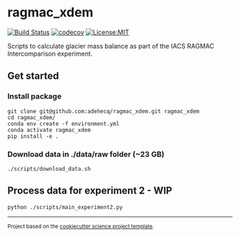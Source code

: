 ragmac_xdem
==============================
[![Build Status](https://github.com/adehecq/ragmac_xdem/workflows/Tests/badge.svg)](https://github.com/adehecq/ragmac_xdem/actions)
[![codecov](https://codecov.io/gh/adehecq/ragmac_xdem/branch/main/graph/badge.svg)](https://codecov.io/gh/adehecq/ragmac_xdem)
[![License:MIT](https://img.shields.io/badge/License-MIT-lightgray.svg?style=flt-square)](https://opensource.org/licenses/MIT)
<!-- [![pypi](https://img.shields.io/pypi/v/ragmac_xdem.svg)](https://pypi.org/project/ragmac_xdem)-->
<!-- [![conda-forge](https://img.shields.io/conda/dn/conda-forge/ragmac_xdem?label=conda-forge)](https://anaconda.org/conda-forge/ragmac_xdem) -->
<!-- [![Documentation Status](https://readthedocs.org/projects/ragmac_xdem/badge/?version=latest)](https://ragmac_xdem.readthedocs.io/en/latest/?badge=latest)-->

Scripts to calculate glacier mass balance as part of the IACS RAGMAC Intercomparison experiment.


## Get started

### Install package
```
git clone git@github.com:adehecq/ragmac_xdem.git ragmac_xdem
cd ragmac_xdem/
conda env create -f environment.yml
conda activate ragmac_xdem
pip install -e .
```

### Download data in ./data/raw folder (~23 GB)
`./scripts/download_data.sh`

## Process data for experiment 2 - WIP
`python ./scripts/main_experiment2.py`

--------

<p><small>Project based on the <a target="_blank" href="https://github.com/jbusecke/cookiecutter-science-project">cookiecutter science project template</a>.</small></p>
